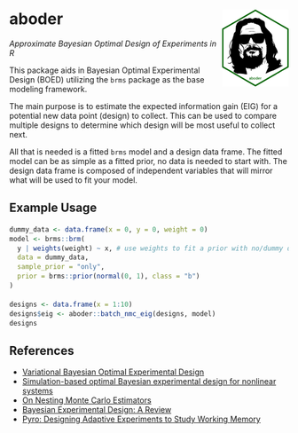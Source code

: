# aboder <img src="man/figures/logo.png" align="right" height="139" />

*Approximate Bayesian Optimal Design of Experiments in R*

This package aids in Bayesian Optimal Experimental Design (BOED) utilizing the `brms` package as the base modeling framework.

The main purpose is to estimate the expected information gain (EIG) for a potential new data point (design) to collect.
This can be used to compare multiple designs to determine which design will be most useful to collect next.

All that is needed is a fitted `brms` model and a design data frame.
The fitted model can be as simple as a fitted prior, no data is needed to start with.
The design data frame is composed of independent variables that will mirror what will be used to fit your model.

## Example Usage

```r
dummy_data <- data.frame(x = 0, y = 0, weight = 0)
model <- brms::brm(
  y | weights(weight) ~ x, # use weights to fit a prior with no/dummy data
  data = dummy_data,
  sample_prior = "only",
  prior = brms::prior(normal(0, 1), class = "b")
)

designs <- data.frame(x = 1:10)
designs$eig <- aboder::batch_nmc_eig(designs, model)
designs
```

## References

- [Variational Bayesian Optimal Experimental Design](https://arxiv.org/pdf/1903.05480.pdf)
- [Simulation-based optimal Bayesian experimental design for nonlinear systems](https://arxiv.org/pdf/1108.4146.pdf)
- [On Nesting Monte Carlo Estimators](https://arxiv.org/pdf/1709.06181.pdf)
- [Bayesian Experimental Design: A Review](https://projecteuclid.org/journals/statistical-science/volume-10/issue-3/Bayesian-Experimental-Design-A-Review/10.1214/ss/1177009939.full)
- [Pyro: Designing Adaptive Experiments to Study Working Memory](http://pyro.ai/examples/working_memory.html)
